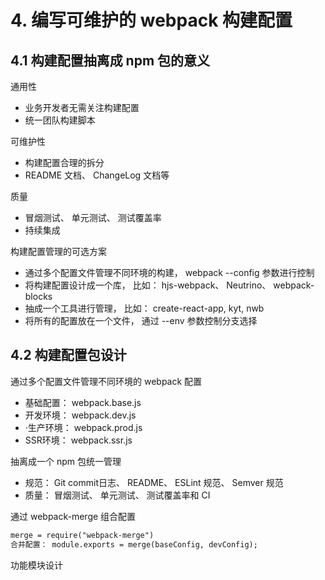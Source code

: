 # 4. 编写可维护的 webpack 构建配置

## 4.1 构建配置抽离成 npm 包的意义
通用性
- 业务开发者无需关注构建配置
- 统一团队构建脚本

可维护性
- 构建配置合理的拆分
- README 文档、 ChangeLog 文档等

质量
- 冒烟测试、 单元测试、 测试覆盖率
- 持续集成


构建配置管理的可选方案

- 通过多个配置文件管理不同环境的构建， webpack --config 参数进行控制
- 将构建配置设计成一个库， 比如： hjs-webpack、 Neutrino、 webpack-blocks
- 抽成一个工具进行管理， 比如： create-react-app, kyt, nwb
- 将所有的配置放在一个文件， 通过 --env 参数控制分支选择


## 4.2 构建配置包设计
通过多个配置文件管理不同环境的 webpack 配置

- 基础配置： webpack.base.js
- 开发环境： webpack.dev.js
- ·生产环境： webpack.prod.js
- SSR环境： webpack.ssr.js

抽离成一个 npm 包统一管理
- 规范： Git commit日志、 README、 ESLint 规范、 Semver 规范
- 质量： 冒烟测试、 单元测试、 测试覆盖率和 CI

通过 webpack-merge 组合配置
```html
merge = require("webpack-merge")
合并配置： module.exports = merge(baseConfig, devConfig);
```


功能模块设计